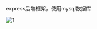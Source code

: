 express后端框架，使用mysql数据库

![1](https://github.com/webVueBlog/express-mysql-back/assets/59645426/ec2f4a00-2b92-4957-a4ca-4ab5dea00e92)

